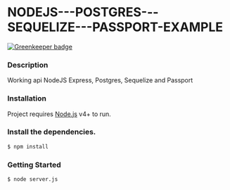# NODEJS---POSTGRES---SEQUELIZE---PASSPORT-EXAMPLE

[![Greenkeeper badge](https://badges.greenkeeper.io/htdangkhoa/NODEJS---POSTGRES---SEQUELIZE---PASSPORT-EXAMPLE.svg)](https://greenkeeper.io/)

### Description

Working api NodeJS Express, Postgres, Sequelize and Passport

### Installation

Project requires [Node.js](https://nodejs.org/) v4+ to run.

### Install the dependencies.

```sh
$ npm install
```

### Getting Started
```sh
$ node server.js
```
